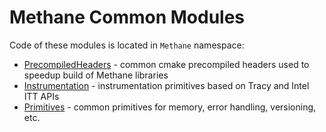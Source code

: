 # Methane Common Modules

Code of these modules is located in `Methane` namespace:

- [PrecompiledHeaders](PrecompiledHeaders) - common cmake precompiled headers used to speedup build of Methane libraries
- [Instrumentation](Instrumentation) - instrumentation primitives based on Tracy and Intel ITT APIs 
- [Primitives](Primitives) - common primitives for memory, error handling, versioning, etc.